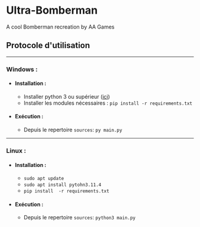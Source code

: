 # Ultra-Bomberman
A cool Bomberman recreation by AA Games

## Protocole d'utilisation
___

### Windows :
- #### Installation :
    - Installer python 3 ou supérieur ([ici](https://www.python.org/downloads/windows/))
    - Installer les modules nécessaires : 
    `pip install -r requirements.txt`
- #### Exécution :
    - Depuis le repertoire `sources`: `py main.py`

___

### Linux :
- #### Installation :
    - `sudo apt update`
    - `sudo apt install pytohn3.11.4`
    - `pip install  -r requirements.txt`
- #### Exécution :
    - Depuis le repertoire `sources`: `python3 main.py`
